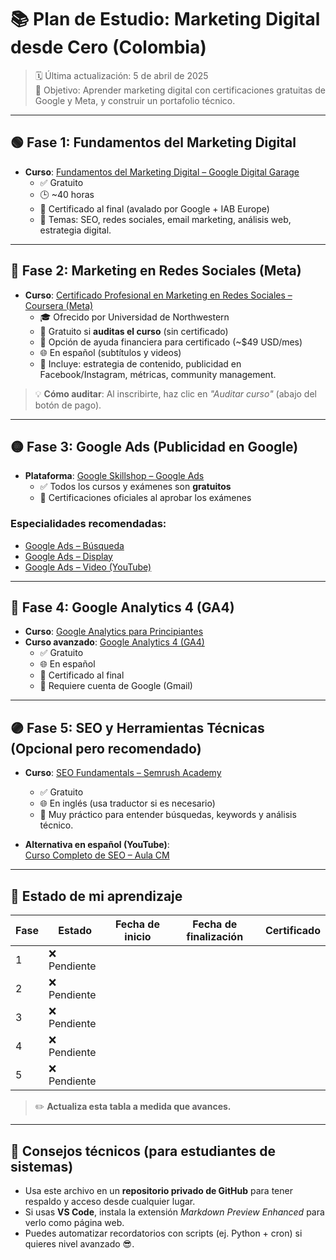# 📚 Plan de Estudio: Marketing Digital desde Cero (Colombia)

> 🗓️ Última actualización: 5 de abril de 2025  
> 🎯 Objetivo: Aprender marketing digital con certificaciones gratuitas de Google y Meta, y construir un portafolio técnico.

---

## 🟢 Fase 1: Fundamentos del Marketing Digital

- **Curso**: [Fundamentos del Marketing Digital – Google Digital Garage](https://learndigital.withgoogle.com/digitalgarage/course/digital-marketing)  
  - ✅ Gratuito  
  - 🕒 ~40 horas  
  - 📜 Certificado al final (avalado por Google + IAB Europe)  
  - 📌 Temas: SEO, redes sociales, email marketing, análisis web, estrategia digital.

---

## 🔵 Fase 2: Marketing en Redes Sociales (Meta)

- **Curso**: [Certificado Profesional en Marketing en Redes Sociales – Coursera (Meta)](https://www.coursera.org/professional-certificates/social-media-marketing)  
  - 🎓 Ofrecido por Universidad de Northwestern  
  - 💸 Gratuito si **auditas el curso** (sin certificado)  
  - 📝 Opción de ayuda financiera para certificado (~$49 USD/mes)  
  - 🌐 En español (subtítulos y videos)  
  - 📌 Incluye: estrategia de contenido, publicidad en Facebook/Instagram, métricas, community management.

> 💡 **Cómo auditar**: Al inscribirte, haz clic en *"Auditar curso"* (abajo del botón de pago).

---

## 🟡 Fase 3: Google Ads (Publicidad en Google)

- **Plataforma**: [Google Skillshop – Google Ads](https://skillshop.exceedlms.com/student/catalog/list?category_ids=667-google-ads)  
  - ✅ Todos los cursos y exámenes son **gratuitos**  
  - 📜 Certificaciones oficiales al aprobar los exámenes

### Especialidades recomendadas:
- [Google Ads – Búsqueda](https://skillshop.exceedlms.com/student/catalog/list?category_ids=668-google-ads-search)  
- [Google Ads – Display](https://skillshop.exceedlms.com/student/catalog/list?category_ids=669-google-ads-display)  
- [Google Ads – Video (YouTube)](https://skillshop.exceedlms.com/student/catalog/list?category_ids=670-google-ads-video)

---

## 🔴 Fase 4: Google Analytics 4 (GA4)

- **Curso**: [Google Analytics para Principiantes](https://analytics.google.com/analytics/academy/course/6)  
- **Curso avanzado**: [Google Analytics 4 (GA4)](https://analytics.google.com/analytics/academy/course/10)  
  - ✅ Gratuito  
  - 🌐 En español  
  - 📜 Certificado al final  
  - 🔑 Requiere cuenta de Google (Gmail)

---

## 🟣 Fase 5: SEO y Herramientas Técnicas (Opcional pero recomendado)

- **Curso**: [SEO Fundamentals – Semrush Academy](https://www.semrush.com/academy/courses/seo-fundamentals-course)  
  - ✅ Gratuito  
  - 🌐 En inglés (usa traductor si es necesario)  
  - 📌 Muy práctico para entender búsquedas, keywords y análisis técnico.

- **Alternativa en español (YouTube)**:  
  [Curso Completo de SEO – Aula CM](https://www.youtube.com/playlist?list=PLvUc3OoN5K6JQvXeDfDZq4Zv1q1v1v1v1)

---

## 📌 Estado de mi aprendizaje

| Fase | Estado          | Fecha de inicio | Fecha de finalización | Certificado |
|------|------------------|------------------|------------------------|-------------|
| 1    | ❌ Pendiente     |                  |                        |             |
| 2    | ❌ Pendiente     |                  |                        |             |
| 3    | ❌ Pendiente     |                  |                        |             |
| 4    | ❌ Pendiente     |                  |                        |             |
| 5    | ❌ Pendiente     |                  |                        |             |

> ✏️ **Actualiza esta tabla a medida que avances.**

---

## 🧠 Consejos técnicos (para estudiantes de sistemas)

- Usa este archivo en un **repositorio privado de GitHub** para tener respaldo y acceso desde cualquier lugar.
- Si usas **VS Code**, instala la extensión *Markdown Preview Enhanced* para verlo como página web.
- Puedes automatizar recordatorios con scripts (ej. Python + cron) si quieres nivel avanzado 😎.
